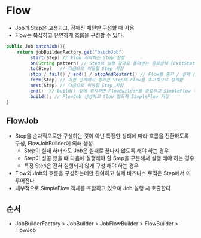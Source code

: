 # Flow
* Job과 Step은 고정되고, 정해진 패턴만 구성할 때 사용
* Flow는 복잡하고 유연하게 흐름을 구성할 수 있다.

```java
public Job batchJob(){
    return jobBuilderFactory.get("batchJob")
        .start(Step) // Flow 시작하는 Step 설정
        .on(String pattern) // Step의 실행 결과로 돌려받는 종료상태 (ExitStatus)를 캐치하여 매칭하는 패턴, TransitionBuilder 반환
        .to(Step)   // 다음으로 이동할 Step 지정
        .stop / fail() / end() / stopAndRestart() // Flow를 중지 / 실패 / 종료 하도록 Flow 종료
        .from(Step) // 이전 단계에서 정의한 Step의 Flow를 추가적으로 정의함
        .next(Step) // 다음으로 이동할 Step 지정
        .end()  // build() 앞에 위치하면 FlowBuilder를 종료하고 SimpleFlow 객체 생성
        .build(); // FlowJob 생성하고 flow 필드에 SimpleFlow 저장
}
```
## FlowJob
* Step을 순차적으로만 구성하는 것이 아닌 특정한 상태에 따라 흐름을 전환하도록 구성, FlowJobBuilder에 의해 생성
  * Step이 실패 하더라도 Job은 실패로 끝나지 않도록 해야 하는 경우
  * Step이 성공 했을 떄 다음에 실행해야 할 Step을 구분해서 실행 해야 하는 경우
  * 특정 Step은 전혀 실행되지 않게 구성 해야 하는 경우
* Flow와 Job의 흐름을 구성하는데만 관여하고 실제 비즈니스 로직은 Step에서 이루어진다
* 내부적으로 SimpleFlow 객체를 포함하고 있으며 Job 실행 시 호출한다

## 순서
* JobBuilderFactory > JobBuilder > JobFlowBuilder > FlowBuilder > FlowJob